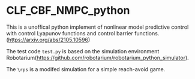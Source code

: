 # CLF_CBF_NMPC_python
This is a unoffical python implement of nonlinear model predictive control with control Lyapunov functions and control barrier functions.(https://arxiv.org/abs/2105.10596)

The test code `test.py` is based on the simulation environment Robotarium(https://github.com/robotarium/robotarium_python_simulator).

The `\rps` is a modifed simulation for a simple reach-avoid game.
